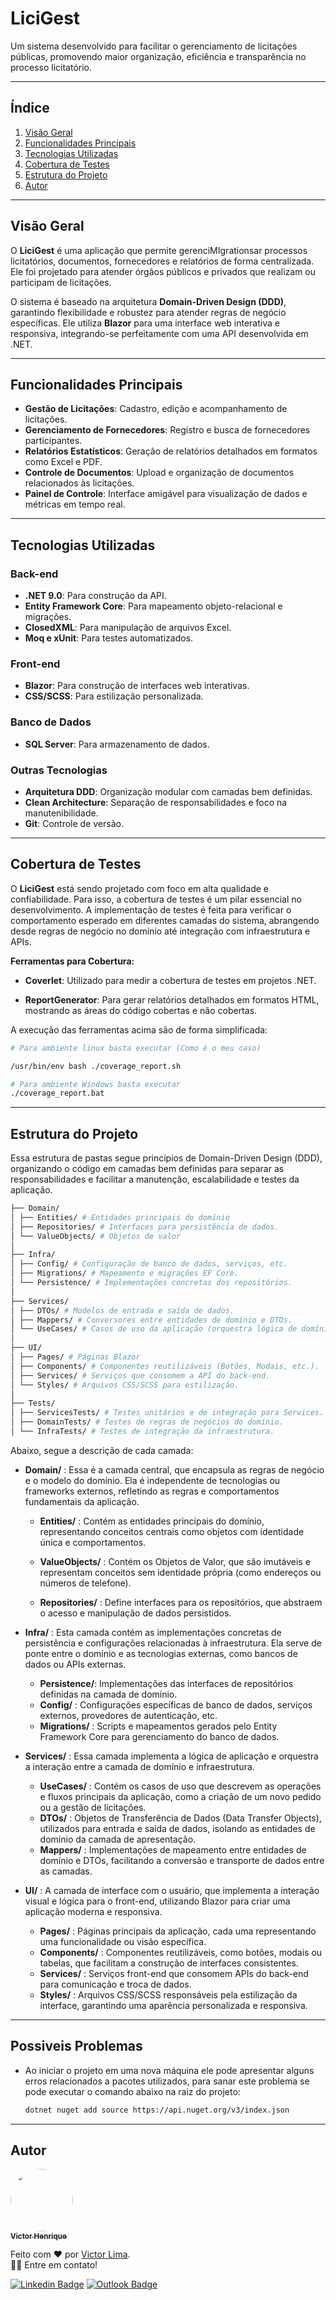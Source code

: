 # **LiciGest**

Um sistema desenvolvido para facilitar o gerenciamento de licitações públicas, promovendo maior organização, eficiência e transparência no processo licitatório.

---

## **Índice**

1. [Visão Geral](#visão-geral)
2. [Funcionalidades Principais](#funcionalidades-principais)
3. [Tecnologias Utilizadas](#tecnologias-utilizadas)
4. [Cobertura de Testes](#cobertura-de-testes)
5. [Estrutura do Projeto](#estrutura-do-projeto)
6. [Autor](#autor)

---

## **Visão Geral**

O **LiciGest** é uma aplicação que permite gerenciMIgrationsar processos licitatórios, documentos, fornecedores e relatórios de forma centralizada. Ele foi projetado para atender órgãos públicos e privados que realizam ou participam de licitações.

O sistema é baseado na arquitetura **Domain-Driven Design (DDD)**, garantindo flexibilidade e robustez para atender regras de negócio específicas. Ele utiliza **Blazor** para uma interface web interativa e responsiva, integrando-se perfeitamente com uma API desenvolvida em .NET.

---

## **Funcionalidades Principais**

- **Gestão de Licitações**: Cadastro, edição e acompanhamento de licitações.
- **Gerenciamento de Fornecedores**: Registro e busca de fornecedores participantes.
- **Relatórios Estatísticos**: Geração de relatórios detalhados em formatos como Excel e PDF.
- **Controle de Documentos**: Upload e organização de documentos relacionados às licitações.
- **Painel de Controle**: Interface amigável para visualização de dados e métricas em tempo real.

---

## **Tecnologias Utilizadas**

### **Back-end**

- **.NET 9.0**: Para construção da API.
- **Entity Framework Core**: Para mapeamento objeto-relacional e migrações.
- **ClosedXML**: Para manipulação de arquivos Excel.
- **Moq e xUnit**: Para testes automatizados.

### **Front-end**

- **Blazor**: Para construção de interfaces web interativas.
- **CSS/SCSS**: Para estilização personalizada.

### **Banco de Dados**

- **SQL Server**: Para armazenamento de dados.

### **Outras Tecnologias**

- **Arquitetura DDD**: Organização modular com camadas bem definidas.
- **Clean Architecture**: Separação de responsabilidades e foco na manutenibilidade.
- **Git**: Controle de versão.

---

## Cobertura de Testes

O **LiciGest** está sendo projetado com foco em alta qualidade e confiabilidade. Para isso, a cobertura de testes é um pilar essencial no desenvolvimento. A implementação de testes é feita para verificar o comportamento esperado em diferentes camadas do sistema, abrangendo desde regras de negócio no domínio até integração com infraestrutura e APIs.

**Ferramentas para Cobertura:**

- **Coverlet**: Utilizado para medir a cobertura de testes em projetos .NET.

- **ReportGenerator**: Para gerar relatórios detalhados em formatos HTML, mostrando as áreas do código cobertas e não cobertas.

A execução das ferramentas acima são de forma simplificada:

```bash
# Para ambiente linux basta executar (Como é o meu caso)

/usr/bin/env bash ./coverage_report.sh

# Para ambiente Windows basta executar
./coverage_report.bat

```

---

## Estrutura do Projeto

Essa estrutura de pastas segue princípios de Domain-Driven Design (DDD), organizando o código em camadas bem definidas para separar as responsabilidades e facilitar a manutenção, escalabilidade e testes da aplicação.

```bash
├── Domain/
│ ├── Entities/ # Entidades principais do domínio
│ ├── Repositories/ # Interfaces para persistência de dados.
│ └── ValueObjects/ # Objetos de valor
│
├── Infra/
│ ├── Config/ # Configuração de banco de dados, serviços, etc.
│ ├── Migrations/ # Mapeamento e migrações EF Core.
│ └── Persistence/ # Implementações concretas dos repositórios.
│
├── Services/
│ ├── DTOs/ # Modelos de entrada e saída de dados.
│ ├── Mappers/ # Conversores entre entidades de domínio e DTOs.
│ └── UseCases/ # Casos de uso da aplicação (orquestra lógica de domínio e infraestrutura).
│
├── UI/
│ ├── Pages/ # Páginas Blazor
│ ├── Components/ # Componentes reutilizáveis (Botões, Modais, etc.).
│ ├── Services/ # Serviços que consomem a API do back-end.
│ └── Styles/ # Arquivos CSS/SCSS para estilização.
│
├── Tests/
│ ├── ServicesTests/ # Testes unitários e de integração para Services.
│ ├── DomainTests/ # Testes de regras de negócios do domínio.
│ └── InfraTests/ # Testes de integração da infraestrutura.
```

Abaixo, segue a descrição de cada camada:

- **Domain/** : Essa é a camada central, que encapsula as regras de negócio e o modelo do domínio. Ela é independente de tecnologias ou frameworks externos, refletindo as regras e comportamentos fundamentais da aplicação.

  - **Entities/** : Contém as entidades principais do domínio, representando conceitos centrais como objetos com identidade única e comportamentos.

  - **ValueObjects/** : Contém os Objetos de Valor, que são imutáveis e representam conceitos sem identidade própria (como endereços ou números de telefone).

  - **Repositories/** : Define interfaces para os repositórios, que abstraem o acesso e manipulação de dados persistidos.

- **Infra/** : Esta camada contém as implementações concretas de persistência e configurações relacionadas à infraestrutura. Ela serve de ponte entre o domínio e as tecnologias externas, como bancos de dados ou APIs externas.

  - **Persistence/**: Implementações das interfaces de repositórios definidas na camada de domínio.
  - **Config/** : Configurações específicas de banco de dados, serviços externos, provedores de autenticação, etc.
  - **Migrations/** : Scripts e mapeamentos gerados pelo Entity Framework Core para gerenciamento do banco de dados.

- **Services/** : Essa camada implementa a lógica de aplicação e orquestra a interação entre a camada de domínio e infraestrutura.

  - **UseCases/** : Contém os casos de uso que descrevem as operações e fluxos principais da aplicação, como a criação de um novo pedido ou a gestão de licitações.
  - **DTOs/** : Objetos de Transferência de Dados (Data Transfer Objects), utilizados para entrada e saída de dados, isolando as entidades de domínio da camada de apresentação.
  - **Mappers/** : Implementações de mapeamento entre entidades de domínio e DTOs, facilitando a conversão e transporte de dados entre as camadas.

- **UI/** : A camada de interface com o usuário, que implementa a interação visual e lógica para o front-end, utilizando Blazor para criar uma aplicação moderna e responsiva.

  - **Pages/** : Páginas principais da aplicação, cada uma representando uma funcionalidade ou visão específica.
  - **Components/** : Componentes reutilizáveis, como botões, modais ou tabelas, que facilitam a construção de interfaces consistentes.
  - **Services/** : Serviços front-end que consomem APIs do back-end para comunicação e troca de dados.
  - **Styles/** : Arquivos CSS/SCSS responsáveis pela estilização da interface, garantindo uma aparência personalizada e responsiva.

---

## Possiveis Problemas

- Ao iniciar o projeto em uma nova máquina ele pode apresentar alguns erros relacionados a pacotes utilizados, para sanar este problema se pode executar o comando abaixo na raiz do projeto:

  ```sh
  dotnet nuget add source https://api.nuget.org/v3/index.json
  ```

---

## Autor

<a href="https://www.linkedin.com/in/victorhenriqu3/">
 <img style="border-radius: 50%;" src="https://avatars.githubusercontent.com/u/43153097?v=4" width="100px;" alt=""/>
 <br />
 <sub><b>Victor Henrique</b></sub></a> <a href="mailto:victorhenriqu3@outlook.com" title="Email"></a>

Feito com ❤️ por [Victor Lima](https://www.linkedin.com/in/victorhenriqu3/).
<br/>👋🏽 Entre em contato!

[![Linkedin Badge](https://img.shields.io/badge/-Victor%20Henrique-blue?style=flat-square&logo=Linkedin&logoColor=white&link=https://www.linkedin.com/in/victorhenriqu3/)](https://www.linkedin.com/in/victorhenriqu3/)
[![Outlook Badge](https://img.shields.io/badge/-victorhenriqu3@outlook.com-blue?style=flat-square&logo=microsoft-outlook&logoColor=white&link=mailto:victorhenriqu3@outlook.com)](mailto:victorhenriqu3@outlook.com)
